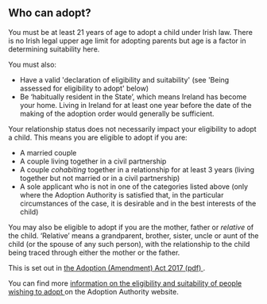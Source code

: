 ##  Who can adopt?

You must be at least 21 years of age to adopt a child under Irish law. There
is no Irish legal upper age limit for adopting parents but age is a factor in
determining suitability here.

You must also:

  * Have a valid 'declaration of eligibility and suitability' (see 'Being assessed for eligibility to adopt' below) 
  * Be ‘habitually resident in the State’, which means Ireland has become your home. Living in Ireland for at least one year before the date of the making of the adoption order would generally be sufficient. 

Your relationship status does not necessarily impact your eligibility to adopt
a child. This means you are eligible to adopt if you are:

  * A married couple 
  * A couple living together in a civil partnership 
  * A couple _cohabiting_ together in a relationship for at least 3 years (living together but not married or in a civil partnership) 
  * A sole applicant who is not in one of the categories listed above (only where the Adoption Authority is satisfied that, in the particular circumstances of the case, it is desirable and in the best interests of the child) 

You may also be eligible to adopt if you are the mother, father or _relative_
of the child. ‘Relative’ means a grandparent, brother, sister, uncle or aunt
of the child (or the spouse of any such person), with the relationship to the
child being traced through either the mother or the father.

This is set out in [ the Adoption (Amendment) Act 2017 (pdf)
](https://data.oireachtas.ie/ie/oireachtas/act/2017/19/eng/enacted/a1917.pdf)
.

You can find more [ information on the eligibility and suitability of people
wishing to adopt ](https://aai.gov.ie/en/who-we-are/inter-country.html) on the
Adoption Authority website.
